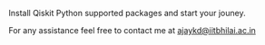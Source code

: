 Install Qiskit Python supported packages and start your jouney. 

For any assistance feel free to contact me at ajaykd@iitbhilai.ac.in
